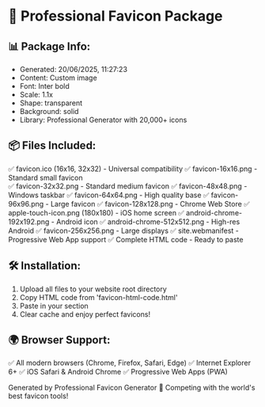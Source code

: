 # 🚀 Professional Favicon Package

## 📊 Package Info:
- Generated: 20/06/2025, 11:27:23
- Content: Custom image
- Font: Inter bold
- Scale: 1.1x
- Shape: transparent
- Background: solid
- Library: Professional Generator with 20,000+ icons

## 📦 Files Included:
✅ favicon.ico (16x16, 32x32) - Universal compatibility
✅ favicon-16x16.png - Standard small favicon  
✅ favicon-32x32.png - Standard medium favicon
✅ favicon-48x48.png - Windows taskbar
✅ favicon-64x64.png - High quality base
✅ favicon-96x96.png - Large favicon
✅ favicon-128x128.png - Chrome Web Store
✅ apple-touch-icon.png (180x180) - iOS home screen
✅ android-chrome-192x192.png - Android icon
✅ android-chrome-512x512.png - High-res Android
✅ favicon-256x256.png - Large displays
✅ site.webmanifest - Progressive Web App support
✅ Complete HTML code - Ready to paste

## 🛠️ Installation:
1. Upload all files to your website root directory
2. Copy HTML code from 'favicon-html-code.html'
3. Paste in your <head> section
4. Clear cache and enjoy perfect favicons!

## 🌍 Browser Support:
✅ All modern browsers (Chrome, Firefox, Safari, Edge)
✅ Internet Explorer 6+
✅ iOS Safari & Android Chrome
✅ Progressive Web Apps (PWA)

Generated by Professional Favicon Generator 🎯
Competing with the world's best favicon tools!